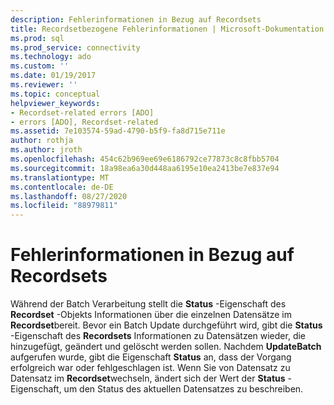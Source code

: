 ```yaml
---
description: Fehlerinformationen in Bezug auf Recordsets
title: Recordsetbezogene Fehlerinformationen | Microsoft-Dokumentation
ms.prod: sql
ms.prod_service: connectivity
ms.technology: ado
ms.custom: ''
ms.date: 01/19/2017
ms.reviewer: ''
ms.topic: conceptual
helpviewer_keywords:
- Recordset-related errors [ADO]
- errors [ADO], Recordset-related
ms.assetid: 7e103574-59ad-4790-b5f9-fa8d715e711e
author: rothja
ms.author: jroth
ms.openlocfilehash: 454c62b969ee69e6186792ce77873c8c8fbb5704
ms.sourcegitcommit: 18a98ea6a30d448aa6195e10ea2413be7e837e94
ms.translationtype: MT
ms.contentlocale: de-DE
ms.lasthandoff: 08/27/2020
ms.locfileid: "88979811"
---
```

# <a name="recordset-related-error-information"></a>Fehlerinformationen in Bezug auf Recordsets
Während der Batch Verarbeitung stellt die **Status** -Eigenschaft des **Recordset** -Objekts Informationen über die einzelnen Datensätze im **Recordset**bereit. Bevor ein Batch Update durchgeführt wird, gibt die **Status** -Eigenschaft des **Recordsets** Informationen zu Datensätzen wieder, die hinzugefügt, geändert und gelöscht werden sollen. Nachdem **UpdateBatch** aufgerufen wurde, gibt die Eigenschaft **Status** an, dass der Vorgang erfolgreich war oder fehlgeschlagen ist. Wenn Sie von Datensatz zu Datensatz im **Recordset**wechseln, ändert sich der Wert der **Status** -Eigenschaft, um den Status des aktuellen Datensatzes zu beschreiben.
